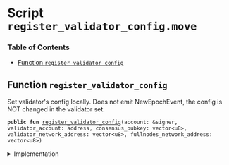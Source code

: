 
<a name="SCRIPT"></a>

# Script `register_validator_config.move`

### Table of Contents

-  [Function `register_validator_config`](#SCRIPT_register_validator_config)



<a name="SCRIPT_register_validator_config"></a>

## Function `register_validator_config`

Set validator's config locally.
Does not emit NewEpochEvent, the config is NOT changed in the validator set.


<pre><code><b>public</b> <b>fun</b> <a href="#SCRIPT_register_validator_config">register_validator_config</a>(account: &signer, validator_account: address, consensus_pubkey: vector&lt;u8&gt;, validator_network_address: vector&lt;u8&gt;, fullnodes_network_address: vector&lt;u8&gt;)
</code></pre>



<details>
<summary>Implementation</summary>


<pre><code><b>fun</b> <a href="#SCRIPT_register_validator_config">register_validator_config</a>(
    account: &signer,
    validator_account: address,
    consensus_pubkey: vector&lt;u8&gt;,
    validator_network_address: vector&lt;u8&gt;,
    fullnodes_network_address: vector&lt;u8&gt;,
) {
    <a href="../../modules/doc/ValidatorConfig.md#0x1_ValidatorConfig_set_config">ValidatorConfig::set_config</a>(
        account,
        validator_account,
        consensus_pubkey,
        validator_network_address,
        fullnodes_network_address
    );
 }
</code></pre>



</details>
